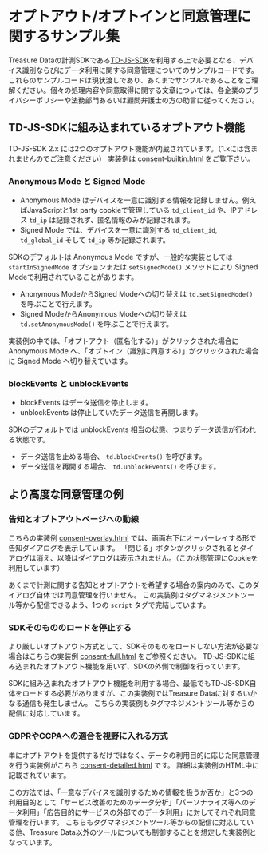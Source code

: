 # オプトアウト/オプトインと同意管理に関するサンプル集

Treasure Dataの計測SDKである[TD-JS-SDK](https://github.com/treasure-data/td-js-sdk)を利用する上で必要となる、デバイス識別ならびにデータ利用に関する同意管理についてのサンプルコードです。
これらのサンプルコードは現状渡しであり、あくまでサンプルであることをご理解ください。個々の処理内容や同意取得に関する文章については、各企業のプライバシーポリシーや法務部門あるいは顧問弁護士の方の助言に従ってください。

## TD-JS-SDKに組み込まれているオプトアウト機能

TD-JS-SDK 2.x には2つのオプトアウト機能が内蔵されています。（1.xには含まれませんのでご注意ください）
実装例は [consent-builtin.html](./consent-builtin.html) をご覧下さい。

### Anonymous Mode と Signed Mode

- Anonymous Mode はデバイスを一意に識別する情報を記録しません。例えばJavaScriptと1st party cookieで管理している `td_client_id` や、IPアドレス `td_ip` は記録されず、匿名情報のみが記録されます。
- Signed Mode では、デバイスを一意に識別する `td_client_id`, `td_global_id` そして `td_ip` 等が記録されます。

SDKのデフォルトは Anonymous Mode ですが、一般的な実装としては `startInSignedMode` オプションまたは `setSignedMode()` メソッドにより Signed Modeで利用されていることがあります。

- Anonymous ModeからSigned Modeへの切り替えは `td.setSignedMode()` を呼ぶことで行えます。
- Signed ModeからAnonymous Modeへの切り替えは `td.setAnonymousMode()` を呼ぶことで行えます。

実装例の中では、「オプトアウト（匿名化する）」がクリックされた場合に Anonymous Mode へ、「オプトイン（識別に同意する）」がクリックされた場合に Signed Mode へ切り替えています。

### blockEvents と unblockEvents

- blockEvents はデータ送信を停止します。
- unblockEvents は停止していたデータ送信を再開します。

SDKのデフォルトでは unblockEvents 相当の状態、つまりデータ送信が行われる状態です。

- データ送信を止める場合、 `td.blockEvents()` を呼びます。
- データ送信を再開する場合、 `td.unblockEvents()` を呼びます。

## より高度な同意管理の例

### 告知とオプトアウトページへの動線

こちらの実装例 [consent-overlay.html](./consent-overlay.html) では、画面右下にオーバーレイする形で告知ダイアログを表示しています。
「閉じる」ボタンがクリックされるとダイアログは消え、以降はダイアログは表示されません。（この状態管理にCookieを利用しています）

あくまで計測に関する告知とオプトアウトを希望する場合の案内のみで、このダイアログ自体では同意管理を行いません。
この実装例はタグマネジメントツール等から配信できるよう、1つの `script` タグで完結しています。

### SDKそのもののロードを停止する

より厳しいオプトアウト方式として、SDKそのものをロードしない方法が必要な場合はこちらの実装例 [consent-full.html](./consent-full.html) をご参照ください。
TD-JS-SDKに組み込まれたオプトアウト機能を用いず、SDKの外側で制御を行っています。

SDKに組み込まれたオプトアウト機能を利用する場合、最低でもTD-JS-SDK自体をロードする必要がありますが、この実装例ではTreasure Dataに対するいかなる通信も発生しません。
こちらの実装例もタグマネジメントツール等からの配信に対応しています。

### GDPRやCCPAへの適合を視野に入れる方式

単にオプトアウトを提供するだけではなく、データの利用目的に応じた同意管理を行う実装例がこちら [consent-detailed.html](./consent-detailed.html) です。
詳細は実装例のHTML中に記載されています。

この方法では、「一意なデバイスを識別するための情報を扱うか否か」と3つの利用目的として「サービス改善のためのデータ分析」「パーソナライズ等へのデータ利用」「広告目的にサービスの外部でのデータ利用」に対してそれぞれ同意管理を行います。
こちらもタグマネジメントツール等からの配信に対応している他、Treasure Data以外のツールについても制御することを想定した実装例となっています。